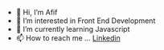 - 👋 Hi, I’m Afif
- 👀 I’m interested in Front End Development 
- 🌱 I’m currently learning Javascript
- 📫 How to reach me ...
<a href="https://www.linkedin.com/in/afieif/" target="new">Linkedin</a>
<!---
AFIEIF/AFIEIF is a ✨ special ✨ repository because its `README.md` (this file) appears on your GitHub profile.
You can click the Preview link to take a look at your changes.
--->
